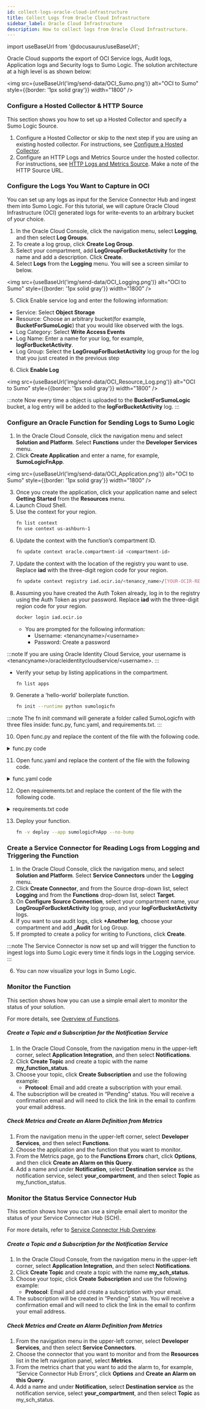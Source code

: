 ```yaml
---
id: collect-logs-oracle-cloud-infrastructure
title: Collect Logs from Oracle Cloud Infrastructure
sidebar_label: Oracle Cloud Infrastructure
description: How to collect logs from Oracle Cloud Infrastructure.
---
```


import useBaseUrl from '@docusaurus/useBaseUrl';

Oracle Cloud supports the export of OCI Service logs, Audit logs, Application logs and Security logs to Sumo Logic. The solution architecture at a high level is as shown below:

<img src={useBaseUrl('img/send-data/OCI_Sumo.png')} alt="OCI to Sumo" style={{border: '1px solid gray'}} width="1800" />


### Configure a Hosted Collector & HTTP Source

This section shows you how to set up a Hosted Collector and specify a Sumo Logic Source.

1. Configure a Hosted Collector or skip to the next step if you are using an existing hosted collector. For instructions, see [Configure a Hosted Collector](/docs/send-data/hosted-collectors/configure-hosted-collector).
2. Configure an HTTP Logs and Metrics Source under the hosted collector. For instructions, see [HTTP Logs and Metrics Source](/docs/send-data/hosted-collectors/http-source/logs-metrics). Make a note of the HTTP Source URL.


### Configure the Logs You Want to Capture in OCI

You can set up any logs as input for the Service Connector Hub and ingest them into Sumo Logic. For this tutorial, we will capture Oracle Cloud Infrastructure (OCI) generated logs for write-events to an arbitrary bucket of your choice.

1. In the Oracle Cloud Console, click the navigation menu, select **Logging**, and then select **Log Groups**.
2. To create a log group, click **Create Log Group**.
3. Select your compartment, add **LogGroupForBucketActivity** for the name and add a description. Click **Create**.
4. Select **Logs** from the **Logging** menu. You will see a screen similar to below.

<img src={useBaseUrl('img/send-data/OCI_Logging.png')} alt="OCI to Sumo" style={{border: '1px solid gray'}} width="1800" />

5. Click Enable service log and enter the following information:
  * Service: Select **Object Storage**
  * Resource: Choose an arbitrary bucket(for example, **BucketForSumoLogic**) that you would like observed with the logs.
  * Log Category: Select **Write Access Events**
  * Log Name: Enter a name for your log, for example, **logForBucketActivity**.
  * Log Group: Select the **LogGroupForBucketActivity** log group for the log that you just created in the previous step
6. Click **Enable Log**

<img src={useBaseUrl('img/send-data/OCI_Resource_Log.png')} alt="OCI to Sumo" style={{border: '1px solid gray'}} width="1800" />


:::note
Now every time a object is uploaded to the **BucketForSumoLogic** bucket, a log entry will be added to the **logForBucketActivity** log.
:::


### Configure an Oracle Function for Sending Logs to Sumo Logic

1. In the Oracle Cloud Console, click the navigation menu and select **Solution and Platform**. Select **Functions** under the **Developer Services** menu.
2. Click **Create Application** and enter a name, for example, **SumoLogicFnApp**.

<img src={useBaseUrl('img/send-data/OCI_Application.png')} alt="OCI to Sumo" style={{border: '1px solid gray'}} width="1800" />

3. Once you create the application, click your application name and select **Getting Started** from the **Resources** menu.
4. Launch Cloud Shell.
5. Use the context for your region.
    ```sh
    fn list context
    fn use context us-ashburn-1
    ```
6. Update the context with the function’s compartment ID.
    ```sh
    fn update context oracle.compartment-id <compartment-id>
    ```
7. Update the context with the location of the registry you want to use. Replace **iad** with the three-digit region code for your region.
    ```sh
    fn update context registry iad.ocir.io/<tenancy_name>/[YOUR-OCIR-REPO]
    ```
8. Assuming you have created the Auth Token already, log in to the registry using the Auth Token as your password. Replace **iad** with the three-digit region code for your region.
    ```sh
    docker login iad.ocir.io
    ```
    * You are prompted for the following information:
        * Username: \<tenancyname>/\<username>
        * Password: Create a password

:::note
If you are using Oracle Identity Cloud Service, your username is \<tenancyname>/oracleidentitycloudservice/\<username>.
:::

  * Verify your setup by listing applications in the compartment.
    ```sh
    fn list apps
    ```
9. Generate a ‘hello-world’ boilerplate function.
    ```sh
    fn init --runtime python sumologicfn
    ```

:::note
The fn init command will generate a folder called SumoLogicfn with three files inside: func.py, func.yaml, and requirements.txt.
:::

10. Open func.py and replace the content of the file with the following code.
<details>
<summary>func.py code</summary>
    ```python
 
    #
    # oci-sumologic 1.0
    #
    # Copyright (c) 2022, Oracle and/or its affiliates. All rights reserved.
    # Licensed under the Universal Permissive License v 1.0 as shown at https://oss.oracle.com/licenses/upl.
    
    import io
    import json
    import logging
    import os
    import base64
    import requests
    from fdk import response
    
    
    # Sumologic environment variables (set in OCI Application Configuration)
    sumologic_endpoint = os.getenv('SUMOLOGIC_ENDPOINT', 'not-configured')
    max_records_per_post = int(os.getenv('MAX_RECORDS_PER_POST', '1000'))
    
    # Enable if the function will be processing events or logs passing through OCI Streaming
    is_oci_streaming_conversion_enabled = eval(os.getenv('OCI_STREAMING_CONVERSION_ENABLED', "True"))
    
    # Set all registered loggers to the configured log_level
    logging_level = os.getenv('LOGGING_LEVEL', 'INFO')
    loggers = [logging.getLogger()] + [logging.getLogger(name) for name in logging.root.manager.loggerDict]
    [logger.setLevel(logging.getLevelName(logging_level)) for logger in loggers]
    
    # --------------------------------------------
    # Functions
    # --------------------------------------------
    
    
    def handler(ctx, data: io.BytesIO = None):
        """
        OCI Function Entrypoint
        :param ctx: OCI Function context
        :param data: message payload bytes object
        :return: None
        """
    
        try:
    
            log_body = data.getvalue()
            banner = "{} / event payload bytes: {} / batch size: {} / logging level: {}"
            logging.info(banner.format(ctx.FnName(), len(log_body), max_records_per_post, logging_level))
    
            if is_oci_streaming_conversion_enabled:
                log_body = convert_oci_streaming_format(log_body)
    
            records_posted = post_to_sumologic(log_body)
            logging.info(f'records posted / {records_posted}')
    
            return response.Response(ctx, response_data=json.dumps({"status": "Success", "records_posted": records_posted}),
                                     headers={"Content-Type": "application/json"})
    
        except Exception as err:
            logging.error("Error in handler: {}".format(str(err)))
            raise err
    
    
    def post_to_sumologic(body_bytes: bytes):
        """
        Sends each event to Sumologic
        """
    
        session = requests.Session()
        records_posted = 0
    
        try:
            adapter = requests.adapters.HTTPAdapter(pool_connections=10, pool_maxsize=10)
            session.mount('https://', adapter)
    
            http_headers = {'Content-type': 'application/json'}
    
            event_list = json.loads(body_bytes)
            if not isinstance(event_list, list):
                event_list = [event_list]
    
            #  divide the incoming payload into batches
    
            batch = []
            batches = [batch]
    
            for event in event_list:
                batch.append(event)
                if len(batch) >= max_records_per_post:
                    batch = []
                    batches.append(batch)
    
            for batch in batches:
                if len(batch) == 0:
                    continue
    
                post_response = session.post(sumologic_endpoint, data=serialize(batch), headers=http_headers)
                if post_response.status_code != 200:
                    raise Exception('error posting to API endpoint', post_response.text, post_response.reason)
    
                records_posted += len(batch)
    
        finally:
            session.close()
    
        return records_posted
    
    
    def serialize(batch):
        """
        Serialize the event payload per Sumo Logic HTTP Source contract
        """
    
        converted = ''
        for record in batch:
            json_string = json.dumps(record)
            converted += json_string + '\n'
        return converted
    
    
    def convert_oci_streaming_format(body_bytes: bytes):
        """
        This function detects if the body is OCI Streaming format and converts it as needed to remove OCI
        Streaming preamble / wrapper JSON if that is the case.  Otherwise, it returns the original argument value.
    
        :param body_bytes: fn message body
        :return: converted / original payload
        """
    
        converted = list()
        event_list = json.loads(body_bytes)
    
        # The presence of 'stream', 'partition' and 'value' attributes per message indicate
        # that the list of events are in Streaming format.
    
        for event in event_list:
            stream = event.get('stream')
            partition = event.get('partition')
            value = event.get('value')
    
            if stream and partition and value:
                bytes_value = base64.b64decode(value)
                utf8_value = bytes_value.decode('utf-8')
                converted.append(json.loads(utf8_value))
    
            else:
                logging.debug('OCI Streaming format not detected')
                return body_bytes
    
        converted_bytes = bytes(json.dumps(converted), 'ascii')
        logging.debug('OCI Streaming format detected, conversion complete')
    
        return converted_bytes
    
    
    def local_test_mode(filename):
        """
        Test routine
        """
    
        logging.info("testing {}".format(filename))
    
        with open(filename, 'r') as f:
            data = json.load(f)
            converted_bytes = bytes(json.dumps(data), 'ascii')
            records_posted = post_to_sumologic(body_bytes=converted_bytes)
            logging.info(f'records posted / {records_posted}')
    
    
    """
    Local Testing 
    """
    
    if __name__ == "__main__":
        # local_test_mode('test_data/test.json')
        local_test_mode('test_data/test-list.json')
    ``` 

:::note
For information about the format of the logs generated by the Oracle Cloud Infrastructure Logging service, see [Logging Format Overview](https://docs.oracle.com/en-us/iaas/Content/Logging/Reference/top_level_logging_format.htm#top_level_logging_format).
:::

</details>

11. Open func.yaml and replace the content of the file with the following code.
<details>
<summary>func.yaml code</summary>
    ```yaml
 
    schema_version: 20180708
    name: oci-sumologic
    version: 0.0.1
    runtime: python
    build_image: fnproject/python:3.9-dev
    run_image: fnproject/python:3.9
    entrypoint: /python/bin/fdk /function/func.py handler
    memory: 256
    timeout: 300
    ```
</details>

12. Open requirements.txt and replace the content of the file with the following code.
<details>
<summary>requirements.txt code</summary>
    ```txt
 
    oci==2.102.0
    requests==2.31.0
    fdk==0.1.50
    ```
</details>


13. Deploy your function.
    ```sh
    fn -v deploy --app sumologicFnApp --no-bump
    ```


### Create a Service Connector for Reading Logs from Logging and Triggering the Function

1. In the Oracle Cloud Console, click the navigation menu, and select **Solution and Platform**. Select **Service Connectors** under the **Logging** menu.
2. Click **Create Connector**, and from the Source drop-down list, select **Logging** and from the **Functions** drop-down list, select **Target**.
3. On **Configure Source Connection**, select your compartment name, your **LogGroupForBucketActivity** log group, and your **logForBucketActivity** logs.
4. If you want to use audit logs, click **+Another log**, choose your compartment and add **_Audit** for Log Group.
5. If prompted to create a policy for writing to Functions, click **Create**.

:::note
The Service Connector is now set up and will trigger the function to ingest logs into Sumo Logic every time it finds logs in the Logging service.
:::

6. You can now visualize your logs in Sumo Logic.



### Monitor the Function

This section shows how you can use a simple email alert to monitor the status of your solution.

For more details, see [Overview of Functions](https://docs.oracle.com/en-us/iaas/Content/Functions/Concepts/functionsoverview.htm).


##### Create a Topic and a Subscription for the Notification Service

1. In the Oracle Cloud Console, from the navigation menu in the upper-left corner, select **Application Integration**, and then select **Notifications**.
2. Click **Create Topic** and create a topic with the name **my_function_status**.
3. Choose your topic, click **Create Subscription** and use the following example:
   * **Protocol**: Email and add create a subscription with your email.
4. The subscription will be created in “Pending” status. You will receive a confirmation email and will need to click the link in the email to confirm your email address.


##### Check Metrics and Create an Alarm Definition from Metrics

1. From the navigation menu in the upper-left corner, select **Developer Services**, and then select **Functions**.
2. Choose the application and the function that you want to monitor.
3. From the Metrics page, go to the **Functions Errors** chart, click **Options**, and then click **Create an Alarm on this Query**.
4. Add a name and under **Notification**, select **Destination service** as the notification service, select **your_compartment**, and then select **Topic** as my_function_status.


### Monitor the Status Service Connector Hub

This section shows how you can use a simple email alert to monitor the status of your Service Connector Hub (SCH).

For more details, refer to [Service Connector Hub Overview](https://docs.oracle.com/en-us/iaas/Content/connector-hub/overview.htm).


##### Create a Topic and a Subscription for the Notification Service

1. In the Oracle Cloud Console, from the navigation menu in the upper-left corner, select **Application Integration**, and then select **Notifications**.
2. Click **Create Topic** and create a topic with the name **my_sch_status**.
3. Choose your topic, click **Create Subscription** and use the following example:
   * **Protocol**: Email and add create a subscription with your email.
4. The subscription will be created in “Pending” status. You will receive a confirmation email and will need to click the link in the email to confirm your email address.


##### Check Metrics and Create an Alarm Definition from Metrics

1. From the navigation menu in the upper-left corner, select **Developer Services**, and then select **Service Connectors**.
2. Choose the connector that you want to monitor and from the **Resources** list in the left navigation panel, select **Metrics**.
3. From the metrics chart that you want to add the alarm to, for example, “Service Connector Hub Errors”, click **Options** and **Create an Alarm on this Query**.
4. Add a name and under **Notification**, select **Destination service** as the notification service, select **your_compartment**, and then select **Topic** as my_sch_status.























